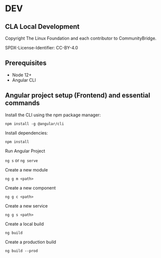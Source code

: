 # DEV

## CLA Local Development

Copyright The Linux Foundation and each contributor to CommunityBridge.

SPDX-License-Identifier: CC-BY-4.0

## Prerequisites

- Node 12+
- Angular CLI

## Angular project setup (Frontend) and essential commands
Install the CLI using the npm package manager:

`npm install -g @angular/cli`


Install dependencies:

`npm install`


Run Angular Project 

`ng s` or `ng serve`


Create a new module

`ng g m <path>`


Create a new component

`ng g c <path>`


Create a new service

`ng g s <path>`


Create a local build

`ng build`

Create a production build

`ng build --prod`
